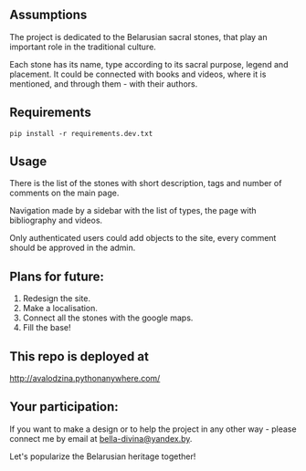 ## Assumptions
The project is dedicated to the Belarusian sacral stones, that play an important role in the traditional culture. 

Each stone has its name, type according to its sacral purpose, legend and placement. It could be connected 
with books and videos, where it is mentioned, and through them - with their authors.

## Requirements 
`pip install -r requirements.dev.txt`

## Usage
There is the list of the stones with short description, tags and number of comments on the main page.

Navigation made by a sidebar with the list of types, the page with bibliography and videos.

Only authenticated users could add objects to the site, every comment should be approved in the admin.

## Plans for future:
1. Redesign the site.
2. Make a localisation.
3. Connect all the stones with the google maps.
4. Fill the base!

## This repo is deployed at
http://avalodzina.pythonanywhere.com/

## Your participation:
If you want to make a design or to help the project in any other way - 
please connect me by email at bella-divina@yandex.by.

Let's popularize the Belarusian heritage together!